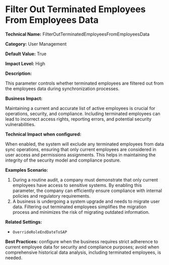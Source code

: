 # Filter Out Terminated Employees From Employees Data

**Technical Name:** FilterOutTerminatedEmployeesFromEmployeesData

**Category:** User Management

**Default Value:** True

**Impact Level:** High

**Description:**

This parameter controls whether terminated employees are filtered out from the employees data during synchronization processes. 

**Business Impact:**

Maintaining a current and accurate list of active employees is crucial for operations, security, and compliance. Including terminated employees can lead to incorrect access rights, reporting errors, and potential security vulnerabilities.

**Technical Impact when configured:**

When enabled, the system will exclude any terminated employees from data sync operations, ensuring that only current employees are considered in user access and permissions assignments. This helps in maintaining the integrity of the security model and compliance posture.

**Examples Scenario:**

1. During a routine audit, a company must demonstrate that only current employees have access to sensitive systems. By enabling this parameter, the company can efficiently ensure compliance with internal policies and regulatory requirements.
2. A business is undergoing a system upgrade and needs to migrate user data. Filtering out terminated employees simplifies the migration process and minimizes the risk of migrating outdated information.

**Related Settings:**

- `OverrideRoleEndDateToSAP`

**Best Practices:** configure when the business requires strict adherence to current employee data for security and compliance purposes; avoid when comprehensive historical data analysis, including terminated employees, is needed.
